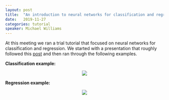 ```yaml
---
layout: post
title:  "An introduction to neural networks for classification and regression"
date:   2019-11-27
categories: tutorial
speaker: Michael Williams
---
```


At this meeting we ran a trial tutorial that focused on neural networks for classification and regression. We started with a presentation that roughly followed this [post](https://mj-will.github.io/intro2ml/topics/t0_classification_regression.html) and then ran through the following examples.

**Classification example:** 

<center>
<a href="https://colab.research.google.com/github/mj-will/intro2ml/blob/master/notebooks/classification-MLP.ipynb" title="Classification example"><img src="https://colab.research.google.com/assets/colab-badge.svg"></a>
</center>

**Regression example:**

<center>
<a href="https://colab.research.google.com/github/mj-will/intro2ml/blob/master/notebooks/regression-sine.ipynb" title="Regression example"><img src="https://colab.research.google.com/assets/colab-badge.svg"></a>
</center>
